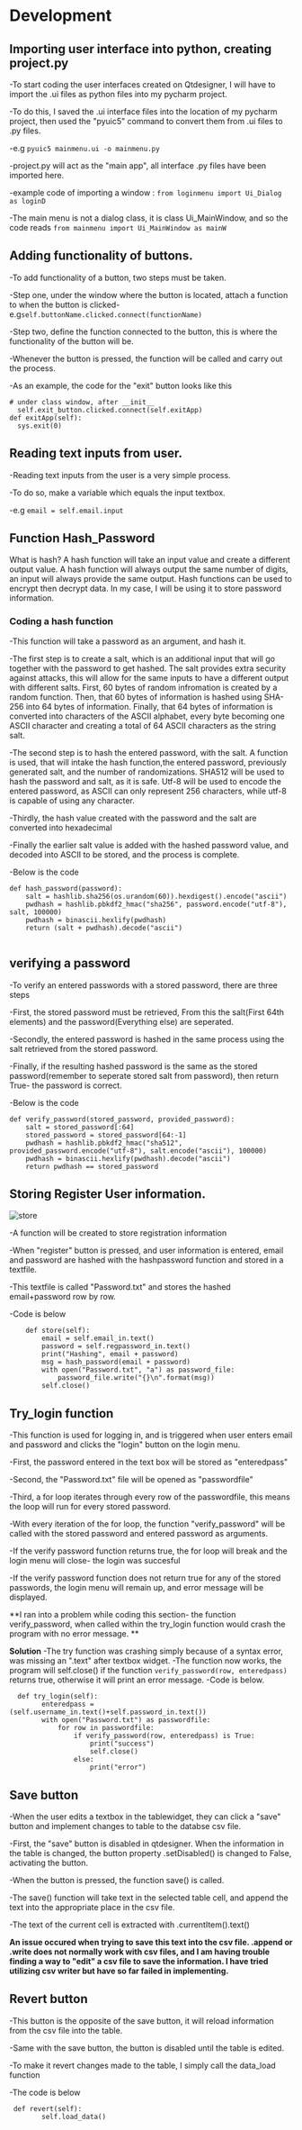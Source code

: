# Development

## Importing user interface into python, creating project.py
-To start coding the user interfaces created on Qtdesigner, I will have to import the .ui files as python files into my pycharm project.

-To do this, I saved the .ui interface files into the location of my pycharm project, then used the "pyuic5" command to convert them from .ui files to .py files.

-e.g ``pyuic5 mainmenu.ui -o mainmenu.py``

-project.py will act as the "main app", all interface .py files have been imported here.

-example code of importing a window : ``from loginmenu import Ui_Dialog as loginD``

-The main menu is not a dialog class, it is class Ui_MainWindow, and so the code reads ``from mainmenu import Ui_MainWindow as mainW``



## Adding functionality of buttons.
-To add functionality of a button, two steps must be taken.

-Step one, under the window where the button is located, attach a function to when the button is clicked-e.g``self.buttonName.clicked.connect(functionName)``

-Step two, define the function connected to the button, this is where the functionality of the button will be.

-Whenever the button is pressed, the function will be called and carry out the process.

-As an example, the code for the "exit" button looks like this
```
# under class window, after __init__
  self.exit_button.clicked.connect(self.exitApp)
def exitApp(self):
  sys.exit(0)
```

## Reading text inputs from user.
-Reading text inputs from the user is a very simple process.

-To do so, make a variable which equals the input textbox.

-e.g ``email = self.email.input``
 

## Function Hash_Password
What is hash?
A hash function will take an input value and create a different output value. A hash function will always output the same number of digits, an input will always provide the same output. Hash functions can be used to encrypt then decrypt data. In my case, I will be using it to store password information.

### Coding a hash function
-This function will take a password as an argument, and hash it.

-The first step is to create a salt, which is an additional input that will go together with the password to get hashed. The salt provides extra security against attacks, this will allow for the same inputs to have a different output with different salts. First, 60 bytes of random infromation is created by a random function. Then, that 60 bytes of information is hashed using SHA-256 into 64 bytes of information. Finally, that 64 bytes of information is converted into characters of the ASCII alphabet, every byte becoming one ASCII character and creating a total of 64 ASCII characters as the string salt.

-The second step is to hash the entered password, with the salt. A function is used, that will intake the hash function,the entered password, previously generated salt, and the number of randomizations. SHA512 will be used to hash the password and salt, as it is safe. Utf-8 will be used to encode the entered password, as ASCII can only represent 256 characters, while utf-8 is capable of using any character.

-Thirdly, the hash value created with the password and the salt are converted into hexadecimal 

-Finally the earlier salt value is added with the hashed password value, and decoded into ASCII to be stored, and the process is complete.

-Below is the code
```
def hash_password(password):
    salt = hashlib.sha256(os.urandom(60)).hexdigest().encode("ascii")
    pwdhash = hashlib.pbkdf2_hmac("sha256", password.encode("utf-8"), salt, 100000)
    pwdhash = binascii.hexlify(pwdhash)
    return (salt + pwdhash).decode("ascii")


```

## verifying a password
-To verify an entered passwords with a stored password, there are three steps

-First, the stored password must be retrieved, From this the salt(First 64th elements) and the password(Everything else) are seperated.

-Secondly, the entered password is hashed in the same process using the salt retrieved from the stored password.

-Finally, if the resulting hashed password is the same as the stored password(remember to seperate stored salt from password), then return True- the password is correct.

-Below is the code
```
def verify_password(stored_password, provided_password):
    salt = stored_password[:64]
    stored_password = stored_password[64:-1]
    pwdhash = hashlib.pbkdf2_hmac("sha512", provided_password.encode("utf-8"), salt.encode("ascii"), 100000)
    pwdhash = binascii.hexlify(pwdhash).decode("ascii")
    return pwdhash == stored_password

```


## Storing Register User information.
![store](store.png)


-A function will be created to store registration information

-When "register" button is pressed, and user information is entered, email and password are hashed with the hashpassword function and stored in a textfile.

-This textfile is called "Password.txt" and stores the hashed email+password row by row.

-Code is below
```
    def store(self):
        email = self.email_in.text()
        password = self.regpassword_in.text()
        print("Hashing", email + password)
        msg = hash_password(email + password)
        with open("Password.txt", "a") as password_file:
            password_file.write("{}\n".format(msg))
        self.close()
```

## Try_login function
-This function is used for logging in, and is triggered when user enters email and password and clicks the "login" button on the login menu.

-First, the password entered in the text box will be stored as "enteredpass"

-Second, the "Password.txt" file will be opened as "passwordfile"

-Third, a for loop iterates through every row of the passwordfile, this means the loop will run for every stored password.

-With every iteration of the for loop, the function "verify_password" will be called with the stored password and entered password as arguments. 

-If the verify password function returns true, the for loop will break and the login menu will close- the login was succesful

-If the verify password function does not return true for any of the stored passwords, the login menu will remain up, and error message will be displayed.

**I ran into a problem while coding this section- the function verify_password, when called within the try_login function would crash the program with no error message. **

**Solution**
-The try function was crashing simply because of a syntax error, was missing an ".text" after textbox widget.
-The function now works, the program will self.close() if the function ``verify_password(row, enteredpass)`` returns true, otherwise it will print an error message.
-Code is below.
```
  def try_login(self):
        enteredpass = (self.username_in.text()+self.password_in.text())
        with open("Password.txt") as passwordfile:
            for row in passwordfile:
                if verify_password(row, enteredpass) is True:
                    print("success")
                    self.close()
                else:
                    print("error")
```

## Save button
-When the user edits a textbox in the tablewidget, they can click a "save" button and implement changes to table to the databse csv file.

-First, the "save" button is disabled in qtdesigner. When the information in the table is changed, the button property .setDisabled() is changed to False, activating the button.

-When the button is pressed, the function save() is called.

-The save() function will take text in the selected table cell, and append the text into the appropriate place in the csv file.

-The text of the current cell is extracted with .currentItem().text()

**An issue occured when trying to save this text into the csv file. .append or .write does not normally work with csv files, and I am having trouble finding a way to "edit" a csv file to save the information. I have tried utilizing csv writer but have so far failed in implementing.**

## Revert button
-This button is the opposite of the save button, it will reload information from the csv file into the table.

-Same with the save button, the button is disabled until the table is edited.

-To make it revert changes made to the table, I simply call the data_load function

-The code is below
```
 def revert(self):
        self.load_data()
```
